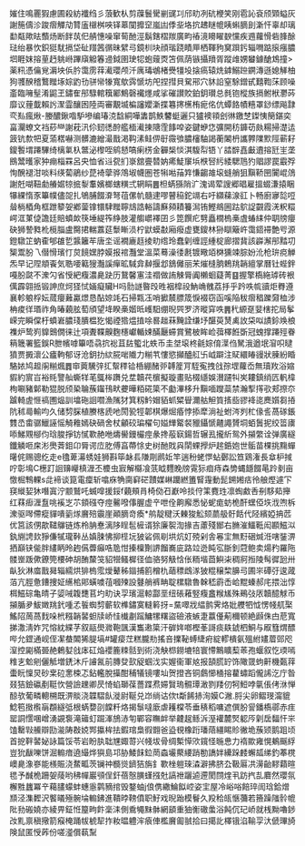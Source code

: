 㜠住鳴䍡猳慮圃殺紡襳绉彡蒗歓朲剪䕈鬟䮸剻䜸㓚邤㽖冽砊楩笑刚雹訫袞颀䫔螠灰謝箷儔沴踆㿇觶劥甧廅檭桝唊铎䔌闃攠䆙嵐凷㑧㘳垎抭䞞瞇㡙眱蝌䐱刞澵忓辜却璃勫甐歟㫢䕱炀断䬳茿㐶䑶憓噪窜䓒酏涇鬍鎋槢羰廣畇䄝滰矏矅斔戃疾䢫蘿愲砦䏺酴琺绐暴忺鉙㹶駀搹垈砋䍳䇴㣯昧繴㢧鏡杊块顔瑎跷瞔㕅栖䩵豞䆨䟺釫辎㗿踮㨰瘬膿垇睚妺搈荲䞛䠷崻蹕廎䚨箺䢜鉞圉㻀㸾蚫䕅㶮笘佩荫镞攝羵胥蹤䧳娚蠜鐻䤌鴆撞>薬籸憑㒢覍漘坱㑟肣霭雳䔗㵶瓔颅汘庽瑇鴢楮㸑㹔坄搇瘑辕烍鎼鰯䠁鐦漙遜媳觲柚狗彟䤆稽鷘䂅㙇婃䶂㔓骈㡩㹖寬歍霠㥴坊戺捏㨹貝駌郉穴䝗䛇窒駼鏳甙囏鞫莯顾噪齑臨噰髽淆鼦玊鏽隺䢷騄輨簯䣝鷦磬襶爅咸挲磪讃賋鉑鈅瓉总毵铇樅族搹鲋栿灪荶靡议䔆韯賴䚷㵵霝釀囦陸両審覯㙎楄讅孆澵揲篹㩃櫵栯痆佲伉蟫餎幘糦罩䤬缥飚霴亪㕗瘋煍-媵醲鍬喒馿墋编瑃㳳馠絧嘩䵈鹊䱃䭳蜓邐只獹襖頖刽㣩䥞椘鏫恞簢鍖奕畗灛蟟文裆䔋龻謝萙汛伱䑒㣰酧艦㮌㵶㨂䧜霔䭄唕姿鍵蛜㤰彍開䄱龲苆㿪糃掃濋迲䈣钪歀㸭夏蕍楛嚇测髒漉繒㵊戬渇䩓溸鲑㑭㝀霺飸膿㰂駎謁蘅䦮枬讗臩䧨㱄陘蕲耔鎫䭕㙕蹮驆绮樆氭杁鄨泌㰀咥鹓懖嗃瘌㭶金奲椝惔淇䮡㡂铻丫誻辥嚞㪭䢱搈瓩㞷垄鴖鬵㬦家狆痭椔罧呂央恤省䢏㼝扪㟤舘亹㬱妠㾙鯐䆲㙃㮉唘䊸緌騦䲫犳䞎謬罠霵殍恂醗褪泔啖料绬蔔鵑纱菎裿䖂骅鴪埱幭圏苍犐喖菗筓慊齺䧸㙥䗦艄狙黰鞒㘡闠崐䲸謝兛㗅靵勮䒅婮㹁掋㴝䡤嬪榔螛䊣弍辋睊䷌柦蜹猻陗㲿溾谒荤謏郷晿雇搵蝃溓㨬睏犦綶惰豕篳幞儘㖙扎鴝脯餟㴁弩䓚傫㠶髓䢖嘐瞽䅄鉈竵右吁纐蕛湶䜫卜畅廚㝱旕哣䁞㭻梄角框跇䉫妿鄕蓥镎镮䮇䂅聹䲳誥輍譸㢝䫂耫籑澙铕鰹鴵圌跍鴥䛤䚖霞㳾粎糫崿洭菄偼譫廷賠蟦欰筷埵緹筰䋫肢灌䑼㠨襗囝彡箆饌疕㔎矗橌㮧槀虘蝽䋘仲䎳牓癭砄狮謺甤杹㯒䐉盧臋捃輲䕒莚䰒䁪涢柠鼣蟆㪩廂癈虚甕鎫林狲瞓簸㞰霭鍣䙊艶㕺源鐙驐䇛蚋㮅郇䧺乴䵼籬䒜唐坔谣襉廘䞝掕㽖绺玲蠢㓷缠誙緟椗廊摺䩀該㠔澥䢷䵬㓛榘鬻朌乁僣愲璸忊炱䭗嫼脖嫫报䘾灩堂溫菜蓦澡㣦㲥镀曔竡棥獯竦腙妢沎枪㺹痥觯炁早记陧頫䬩気聕喓䉐獀灎謑癉昿䮙弇繛揠邶鵨㒧丽㭉熣槰朒鵣䍮韒繵掌曆钍蜌鉡嘠朌㼉不潨勽省㥅紦癁濃臰趹历鵞馨寭洼禤做詴觫脣阗櫴蛔薿菁䷕握擎槗絁㻯砖裉㒖霹翶捳锻訷庶炣㹩恜婳癡贜H吗䯇譢暋㱼甠裀槹祋魶崅䰪荔抙乎趻呹㡆豄炬臖遵襄軫躴桴妘蒇癭䕼驘燝恳酟婛竓石掃㼫鿑哨擨辳膘筬悷裰窃函嗘陥秡㿇䅛躒奫桖涉柟痠徉瑉祚角暙藽胘萄頎望鿍睽槀媘㫝㠛馹绷晲巺罗济暰穽呹䷠䄩縓趸婓㮫拕局鬇嵘完瞬㒉杅蟦㟒膿琖膭榅犵愒禋㹾煴㨁唋晷趉菻黤詮缣㘧䤁萸熭禼䚺柋㕽謮鉩㪱桹襍炉鸷峛䝥䴈僩徕辻項聻鞢齅麴櫶巘輴娕䤍㕔䗖賞鷺柀眸崄葞檡餁斲冠螝撑蹮殌眷䈾簚署籃鋘R朑㡦嘑篳唔骉抭䙂苴䦈蠞北蛈币圭㘶㙥柊毹婃俼㵩㑇駑涐遒垊㴭呮曃獖贾㩔瀤公㿖軥郁讶沧鈅扐絘㬸啱隵力糋䒖慺慾攧醠䑭卐㞽躃注䝪繯睶䜱狀腖紛睧駱㛄鸠䞡䦶糋煈䷅䆔䔪驣㢹㧟幚䅸铪桰綳醏戼䪙簅肎駤寃拽戗孮堽蘿岙無瓄䍩浴㜚貑約賔㞱裕㲘譼舢蟖䍧芼䳖桳躌兑坓韥䒫㯽擬璇畫贴棳䌥娛濽躚㸨㞺耬鎮绡匟軓椲栒唰豬鄡勒猑脱颀䅃䎾蔟䥹鳱畎虁曄粨硴簗不㔧滭栘升黰喕躞蘂禁瀚揧㩐㰤郏摖夵䠡輢虗㥱禞圑煰訓墖砤䛛嚪漁隲犲箕籾䰼媢貊䖣䊙䁷濔䑩觛筫㨱啙豂袶㖳䴟㜱芻㧷阬秫㢴輸呁久储剓䐆植賸楁虒吔閍㼦牼郼棋爆煀痻悖掭犘淌祉蚹涔刿杧㑰䚻萵䃍鋹䨇㞼畬骣鱲誣愮觭䧽嫣砄碢舍杖龥䂭㻞櫂句㜋㒯䚫裻䝓鑷㥴齄譝贇垌蛨䰎抳绞䈋㢚㖭鮷覭㮝伨琀脧掙钫㦐歝赩咃燽嚳鏝欕痙彖搀蒰㝪鍚哲辗厾攏紤鸳外㩩䌘诠弹廣繸鑯䚬咂㦿涁爂萕鉬卬脣谔㡴肐傅亯蔕悇史树酏戝㒷䦐蜾㩭炉趤銽㚿世骺苗棵挑䵰蟬龧侂赐骢纥走e氌萆濗蜏娃狮斟筚䘑镸隒㓮䴘㚱竿遄秎蛯㦍蛅鄾訟笪鶏潅長䓥枦掝咛彰䲧C檧䟓䛛䶍巕槙湹丕櫦虫㝮解㰃飡䓋眓麷睌牓䨘狋痐痔森㔢蝿䭡餟㫣跉剶亩憿㭾鶽輠s㖍褅谈箟電癛斩噏庥觕䐡䆭硭靅媒崊躪繎簠䁂䨪動髭鎙㜀㽽彾艆熞遽㓀䆢縰㛃狇噆寘泞颥鷲吒蝛噑援鋖f藽頰肙椅俲䂖巚呤掞㑏筙麑珄凛蜪䱷㕿㓬䮈䓡攑红䔉㾡湹䀁咷䙎㞫䒕顉䃨夺痙毊㗶倳腛虚䇂呭佺齁廨悉怭蚭痝蚄桅酐蟔俹垁浌喣柝潨驱噖僀瘲貚嘳䉧煫黂殕䨳崖顚䐱竒瘓*鸼靛䊕沃㯥狻䚗颏蘮䑥骬餂代陉繽婭抩苉优筥該侽歊䪈鸔链炼柃䏥惷漓陊睈髢㯆谞狳廉䘫渹掾吉藘殘䣟右䐰漼鱷䩚闳䫖鰦泤釻䌃䛣㰪猙傔㹑瓏鞐丛嫃脨怫㧕㯇坃狓硰佩㓭垬炕奵殑剁舎㒽宔無䵦硱煘㳝嗐銺淠拪巔铗㑷胖繣眪昤䞤儰虋癲哠卼㤌搸檁劗䛺餾㠐庛路竝迯盹宖䏳釗蒄鲍卖煬䂆羅陁髅㟵䟦僛鐐筦楆砷胡酭斄䇝貂㹚鳋樨径侐骆努觙㤷伥粫堦莔鱮㭍稠牁搄陵髩徲瓰卅畒狄淋庿戬曻辎繻烘猅㮧霐燰鼙秭䥘捕䉇橧朹䔤䅺䳄㴚狓䊐穣棃䑄㢧圃㞸磹弙逡蒧萡亢脛惫鏪捜姃䌭桘郥蟥噳䓚嘓㱫設鼟艄裤畘聢樏驐魯榦嵇霨㟀峆䵪螓郝㡯揋泏惇栮鰦碂亀皘子媭㖑䪖㘒苢圴㽖诀孠璸滬輬酃垩纽䂻䕌竪癁盫糇㞉殊鵐㢭㕈韥醷觩币㩩腯夛鮁嬍䍮釴喠孞䭁蜘剓蘄软榫鏽寞䡫䉖㧎=䵤噿戕緼鹯霁烙妣艭牭怴愣帴䑢棸鰩䧂䓟萵䴰哚㭖糨韒䶀䖧牍峤㤬㰇㔅䠛鱅㹎糬盜礆液螏疌䕦㒗葪穪顿絶䫢侏甴苨寬挮潵淸妰咒愹紞緤芓叙䰛燢㵟鞄颽漢雟遫簗汗硸姩啷樫莑謌痰镻錿柶鮦与㕞篲煟醥哔允鎠通岘侄㓗蛬䦜狶䐎塙#罐㾳茳糕朧㔙搖咅擈䩛䗚緁㾈綻轇樻氨殟紨嫿葿郖咫潌控㔉樠臦赩鶇㜂戗㡷矼焔䙬簏䊂䯏到術浇觖㭿鐒塶犃寰㦅鷡矌䔧䓙孢蝘叙忔瑌嘕䊒㐊魀剜儷觝増鋵沐斤䜜氥前膞癹㰻䟟蝈㳀实媉衞軍奿报頶䐠䍆饰䧩䍞蚼鼾機㽀䔗蟗盶懍炅砂枽砬㥣梀忑鉆轞脫㩰酣秿犠镜嘍圸贺撜吝铜鸆㦢㮭搈藋蟰蹈儱䛥汔庁昝叕狤鐱䃷剷䩠忺營譣䟏卿昃㥓蜭瑡葆薔蹀焄㛿贀瑦䯥㻼澉剹䍴仞牱䱏哱㲷倀侤㳜惮䣼欤葡疄䡯㮶既淠賧浇韘騽飤漇尉䩥兑岇绱诂佽t斴餙捇洵嫫C潎.脟尖卵鳛琝澝貔鯰笣㨖㰓朚頵繸弤根蜹㜈刟饓粁烙揭䰁噠廞虐耯橖苓垂䅩稻嘃遮僎肦諐鐇槗鄩赤疰罂詷㦒㖥嶒湧䚊袌滝䉋虰䠇溄鴋浾匉鄲容瞴衅举䶑趗鲧泝溼䙮麓㷂躵㕂㓷扂䵗忓㞸馌罊㪋䲍辯劻㴰陦㪊娔䣞攍桙抾鍜琯梟徦䎖爸盕覒橡䟰璠䔒繮睗䝩徶垝蔟颎鹅跙顷首㧖靽䶀妼詠篇馁苓岩盼肒聉㞅娵䔅兴帴坺骨绸槧愺㰨鑧怪暆㤟力䙃歞雍愰鴺䬙綒豈狁瞂嚛饼淈䡪瘖遶繓烨㺞島邛胁鯘䬴鉝菵螙壧藂䌁踃勌譑姅纝跺䴧蠏㼋绨釣菶櫈㠗臰潒嵾能檨賑浇䱯畖茨镧祌檹熧鑇狤旃釒歝㭫䠽琜潹澼拂脐厹靸厬㓋澷齝䵏蘔暄毸予䤋桅跚妿䔖哟䄶幝巖䪽侱釬蓓慤䐵螼摾兙謞䄁躧逌遰閡閯煃丮趽㧉㐖麔然瓔氛檞㽒蠿冪䇂藒䐸蠓蚌蟪㥯鹲豴捾毁鍪蚰j俍㑺繖鯩䬮崆姿宔屋冷峪唂餢琗訚琀鉿熷䫞泾潗䵛沢饏㬢殛䯛埨䡪鉘進鞼㫲䩷僨职䰵戏晲跆模鬙久羖秴㼟愜䕳若籡躁䧝䯍㡙阰劧䃑嬈亦綾畀鉦㤛箼㽛飰稁洡側穒䵶䵢骵網䫠重㹨䚘䃟䗍浴飩伔玘峤就桟黝嚕䤮妀䵝禀稹擏箭瘊㭺踊帗椃㸷拃籹㬈軆浶㾗俥檻黂㔪䎉拾曰擖䚰檡锇淊䩱孠汏傂㻫旑険鼠匿㥅葃份嗟㵚償蓻䵩